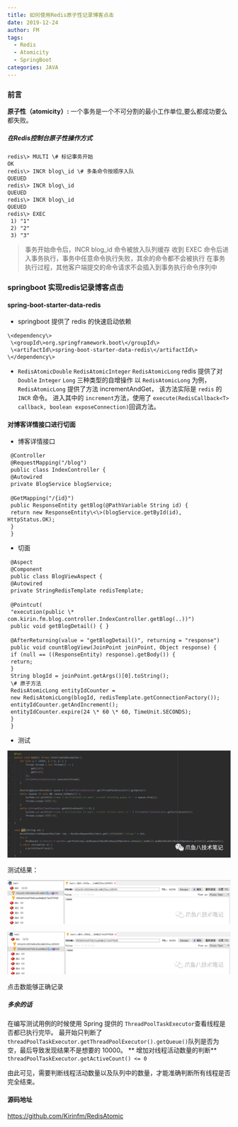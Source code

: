 ```yaml
---
title: 如何使用Redis原子性记录博客点击
date: 2019-12-24
author: FM
tags: 
  - Redis 
  - Atomicity 
  - SpringBoot
categories: JAVA
---
```

### 前言

**原子性（atomicity）:** 一个事务是一个不可分割的最小工作单位,要么都成功要么都失败。

##### 在Redis控制台原子性操作方式

##### 

```
redis\> MULTI \# 标记事务开始
OK
redis\> INCR blog\_id \# 多条命令按顺序入队
QUEUED
redis\> INCR blog\_id
QUEUED
redis\> INCR blog\_id
QUEUED
redis\> EXEC
 1) "1"
 2) "2"
 3) "3"
```

> 事务开始命令后，INCR blog\_id 命令被放入队列缓存
> 收到 EXEC 命令后进入事务执行，事务中任意命令执行失败，其余的命令都不会被执行
> 在事务执行过程，其他客户端提交的命令请求不会插入到事务执行命令序列中

### springboot 实现redis记录博客点击

#### spring-boot-starter-data-redis

* springboot 提供了 redis 的快速启动依赖

```
\<dependency\> 
 \<groupId\>org.springframework.boot\</groupId\> 
 \<artifactId\>spring-boot-starter-data-redis\</artifactId\>
\</dependency\>
```
* `RedisAtomicDouble` `RedisAtomicInteger` `RedisAtomicLong`
redis 提供了对 `Double` `Integer` `Long` 三种类型的自增操作
以 `RedisAtomicLong` 为例，`RedisAtomicLong` 提供了方法 incrementAndGet， 该方法实际是 `redis` 的 `INCR` 命令。
进入其中的 `increment`方法，使用了 `execute(RedisCallback<T> callback, boolean exposeConnection)`回调方法。

#### 对博客详情接口进行切面

* 博客详情接口

```
 @Controller
 @RequestMapping("/blog")
 public class IndexController { 
 @Autowired 
 private BlogService blogService; 

 @GetMapping("/{id}") 
 public ResponseEntity getBlog(@PathVariable String id) { 
 return new ResponseEntity\<\>(blogService.getById(id), HttpStatus.OK); 
 }
 }
```
* 切面

```
 @Aspect
 @Component
 public class BlogViewAspect { 
 @Autowired 
 private StringRedisTemplate redisTemplate; 

 @Pointcut(
 "execution(public \* com.kirin.fm.blog.controller.IndexController.getBlog(..))")
 public void getBlogDetail() { } 

 @AfterReturning(value = "getBlogDetail()", returning = "response") 
 public void countBlogView(JoinPoint joinPoint, Object response) { 
 if (null == ((ResponseEntity) response).getBody()) { 
 return; 
 } 
 String blogId = joinPoint.getArgs()[0].toString();
 \# 原子方法
 RedisAtomicLong entityIdCounter = 
 new RedisAtomicLong(blogId, redisTemplate.getConnectionFactory());
 entityIdCounter.getAndIncrement(); 
 entityIdCounter.expire(24 \* 60 \* 60, TimeUnit.SECONDS); 
 }
 }

```
* 测试

![](resources/C41A1CC034ADE5C7AD61D88F0ACD6D9A.png)

 测试结果： 

![](resources/523017AD66484E84EB3C2BBBB68E0CE8.png)

![](resources/FA2A133DD6BD48D1534403D9F35FB8E3.png)

 点击数能够正确记录

#####  多余的话

 在编写测试用例的时候使用 Spring 提供的 `ThreadPoolTaskExecutor`查看线程是否都已执行完毕。
 最开始只判断了 `threadPoolTaskExecutor.getThreadPoolExecutor().getQueue()`队列是否为空，最后导致发现结果不是想要的 10000。
** 增加对线程活动数量的判断** `threadPoolTaskExecutor.getActiveCount() <= 0`

 由此可见，需要判断线程活动数量以及队列中的数量，才能准确判断所有线程是否完全结束。

#### 源码地址

https://github.com/Kirinfm/RedisAtomic
